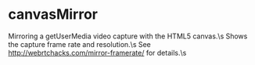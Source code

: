 canvasMirror
============

Mirroring a getUserMedia video capture with the HTML5 canvas.\s
Shows the capture frame rate and resolution.\s
See http://webrtchacks.com/mirror-framerate/ for details.\s
